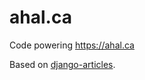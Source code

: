 ahal.ca
=======

Code powering https://ahal.ca

Based on [django-articles](https://github.com/codekoala/django-articles).
